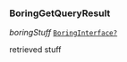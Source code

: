 

### BoringGetQueryResult

  
<article>

*boringStuff* [`BoringInterface?`](#boring-object) 

retrieved stuff

</article>

